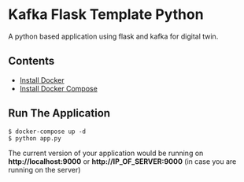 # Kafka Flask Template Python
A python based application using flask and kafka for digital twin.

## Contents

- [Install Docker](https://www.digitalocean.com/community/tutorials/how-to-install-and-use-docker-on-ubuntu-20-04)
- [Install Docker Compose](https://www.digitalocean.com/community/tutorials/how-to-install-and-use-docker-compose-on-ubuntu-20-04)


## Run The Application

```
$ docker-compose up -d
$ python app.py
```

The current version of your application would be running on **http://localhost:9000** or **http://IP_OF_SERVER:9000** (in case you are running on the server)
